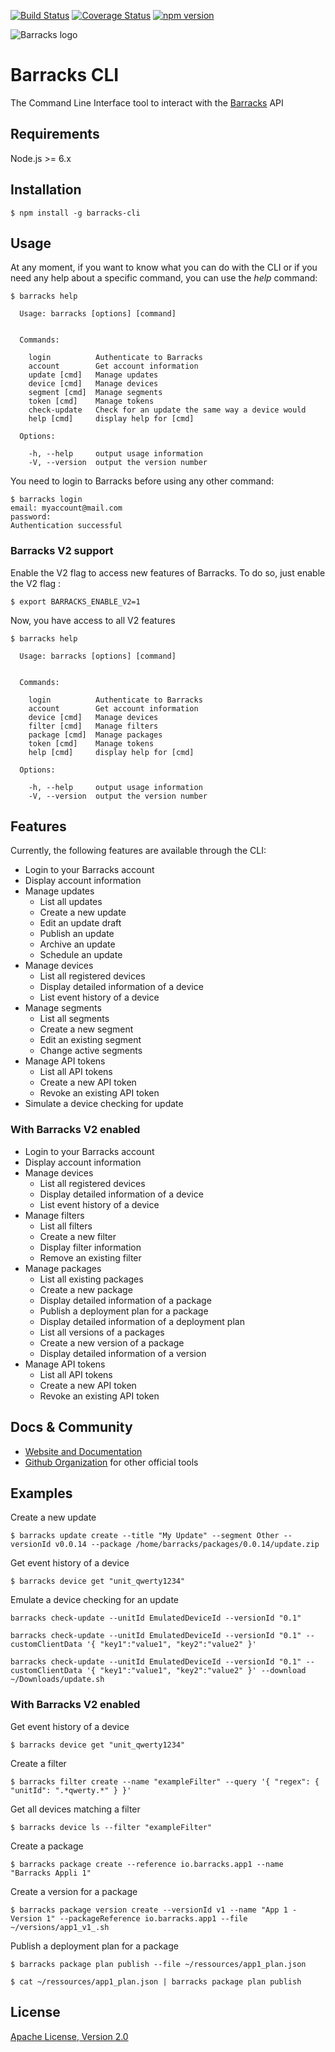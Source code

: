 [![Build Status](https://travis-ci.org/barracksiot/barracks-cli.svg?branch=master)](https://travis-ci.org/barracksiot/barracks-cli) [![Coverage Status](https://coveralls.io/repos/github/barracksiot/barracks-cli/badge.svg?branch=master)](https://coveralls.io/github/barracksiot/barracks-cli?branch=master) [![npm version](https://badge.fury.io/js/barracks-cli.svg)](https://badge.fury.io/js/barracks-cli)

![Barracks logo](https://barracks.io/wp-content/uploads/2016/09/barracks_logo_green.png)

# Barracks CLI
The Command Line Interface tool to interact with the [Barracks](https://barracks.io/) API

## Requirements

Node.js >= 6.x

## Installation

```{r, engine='bash', count_lines}
$ npm install -g barracks-cli
```

## Usage

At any moment, if you want to know what you can do with the CLI or if you need any help about a specific command, you can use the *help* command:
```{r, engine='bash', count_lines}
$ barracks help

  Usage: barracks [options] [command]


  Commands:

    login          Authenticate to Barracks
    account        Get account information
    update [cmd]   Manage updates
    device [cmd]   Manage devices
    segment [cmd]  Manage segments
    token [cmd]    Manage tokens
    check-update   Check for an update the same way a device would
    help [cmd]     display help for [cmd]

  Options:

    -h, --help     output usage information
    -V, --version  output the version number

```

You need to login to Barracks before using any other command:
```{r, engine='bash', count_lines}
$ barracks login
email: myaccount@mail.com
password:
Authentication successful
```
### Barracks V2 support

Enable the V2 flag to access new features of Barracks.
To do so, just enable the V2 flag :
```{r, engine='bash', count_lines}
$ export BARRACKS_ENABLE_V2=1
```

Now, you have access to all V2 features
```{r, engine='bash', count_lines}
$ barracks help

  Usage: barracks [options] [command]


  Commands:

    login          Authenticate to Barracks
    account        Get account information
    device [cmd]   Manage devices
    filter [cmd]   Manage filters
    package [cmd]  Manage packages
    token [cmd]    Manage tokens
    help [cmd]     display help for [cmd]

  Options:

    -h, --help     output usage information
    -V, --version  output the version number
```


## Features

Currently, the following features are available through the CLI:
* Login to your Barracks account
* Display account information
* Manage updates
    * List all updates
    * Create a new update
    * Edit an update draft
    * Publish an update
    * Archive an update
    * Schedule an update
* Manage devices
    * List all registered devices
    * Display detailed information of a device
    * List event history of a device
* Manage segments
    * List all segments
    * Create a new segment
    * Edit an existing segment
    * Change active segments
* Manage API tokens
    * List all API tokens
    * Create a new API token
    * Revoke an existing API token
* Simulate a device checking for update

### With Barracks V2 enabled

* Login to your Barracks account
* Display account information   
* Manage devices
    * List all registered devices
    * Display detailed information of a device
    * List event history of a device
* Manage filters
    * List all filters
    * Create a new filter
    * Display filter information
    * Remove an existing filter
* Manage packages
    * List all existing packages
    * Create a new package
    * Display detailed information of a package
    * Publish a deployment plan for a package
    * Display detailed information of a deployment plan
    * List all versions of a packages
    * Create a new version of a package
    * Display detailed information of a version
* Manage API tokens
    * List all API tokens
    * Create a new API token
    * Revoke an existing API token

## Docs & Community

* [Website and Documentation](https://barracks.io/)
* [Github Organization](https://github.com/barracksiot) for other official tools

## Examples

Create a new update
```{r, engine='bash', count_lines}
$ barracks update create --title "My Update" --segment Other --versionId v0.0.14 --package /home/barracks/packages/0.0.14/update.zip
```

Get event history of a device
```{r, engine='bash', count_lines}
$ barracks device get "unit_qwerty1234"
```

Emulate a device checking for an update
```{r, engine='bash', count_lines}
barracks check-update --unitId EmulatedDeviceId --versionId "0.1"
```

```{r, engine='bash', count_lines}
barracks check-update --unitId EmulatedDeviceId --versionId "0.1" --customClientData '{ "key1":"value1", "key2":"value2" }'
```

```{r, engine='bash', count_lines}
barracks check-update --unitId EmulatedDeviceId --versionId "0.1" --customClientData '{ "key1":"value1", "key2":"value2" }' --download ~/Downloads/update.sh
```

### With Barracks V2 enabled

Get event history of a device
```{r, engine='bash', count_lines}
$ barracks device get "unit_qwerty1234"
```

Create a filter
```{r, engine='bash', count_lines}
$ barracks filter create --name "exampleFilter" --query '{ "regex": { "unitId": ".*qwerty.*" } }'
```

Get all devices matching a filter
```{r, engine='bash', count_lines}
$ barracks device ls --filter "exampleFilter"
```

Create a package
```{r, engine='bash', count_lines}
$ barracks package create --reference io.barracks.app1 --name "Barracks Appli 1"
```

Create a version for a package
```{r, engine='bash', count_lines}
$ barracks package version create --versionId v1 --name "App 1 - Version 1" --packageReference io.barracks.app1 --file ~/versions/app1_v1_.sh
```

Publish a deployment plan for a package
```{r, engine='bash', count_lines}
$ barracks package plan publish --file ~/ressources/app1_plan.json
```

```{r, engine='bash', count_lines}
$ cat ~/ressources/app1_plan.json | barracks package plan publish
```


## License

  [Apache License, Version 2.0](LICENSE)